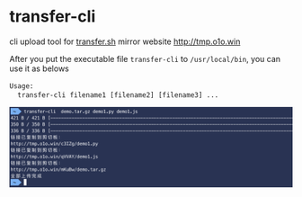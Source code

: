 # transfer-cli
cli upload tool for [transfer.sh](https://github.com/dutchcoders/transfer.sh) mirror website http://tmp.o1o.win

After you put the executable file `transfer-cli` to `/usr/local/bin`, you can use it as belows

```
Usage:
  transfer-cli filename1 [filename2] [filename3] ...
```

![](./asset/1.png)

